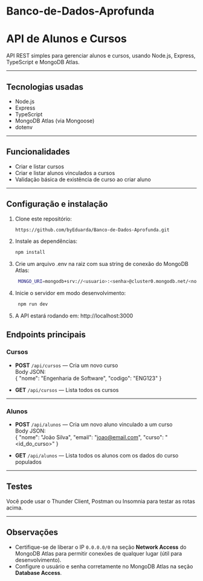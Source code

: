 # Banco-de-Dados-Aprofunda

# API de Alunos e Cursos

API REST simples para gerenciar alunos e cursos, usando Node.js, Express, TypeScript e MongoDB Atlas.

---

## Tecnologias usadas

- Node.js
- Express
- TypeScript
- MongoDB Atlas (via Mongoose)
- dotenv

---

## Funcionalidades

- Criar e listar cursos
- Criar e listar alunos vinculados a cursos
- Validação básica de existência de curso ao criar aluno

---

## Configuração e instalação

1. Clone este repositório:
   ```bash
   https://github.com/byEduarda/Banco-de-Dados-Aprofunda.git
   
2. Instale as dependências:
   ```bash
   npm install

3. Crie um arquivo .env na raiz com sua string de conexão do MongoDB Atlas:
   ```bash
    MONGO_URI=mongodb+srv://<usuario>:<senha>@cluster0.mongodb.net/<nomeDoBanco>?retryWrites=true&w=majority

4. Inicie o servidor em modo desenvolvimento:
   ```bash
    npm run dev

5. A API estará rodando em: http://localhost:3000
   

## Endpoints principais

### Cursos

- **POST** `/api/cursos` — Cria um novo curso  
  Body JSON:  
  {
    "nome": "Engenharia de Software",
    "codigo": "ENG123"
  }

- **GET** `/api/cursos` — Lista todos os cursos

---

### Alunos

- **POST** `/api/alunos` — Cria um novo aluno vinculado a um curso  
  Body JSON:  
  {
    "nome": "João Silva",
    "email": "joao@email.com",
    "curso": "<id_do_curso>"
  }

- **GET** `/api/alunos` — Lista todos os alunos com os dados do curso populados

---

## Testes

Você pode usar o Thunder Client, Postman ou Insomnia para testar as rotas acima.

---

## Observações

- Certifique-se de liberar o IP `0.0.0.0/0` na seção **Network Access** do MongoDB Atlas para permitir conexões de qualquer lugar (útil para desenvolvimento).  
- Configure o usuário e senha corretamente no MongoDB Atlas na seção **Database Access**.
